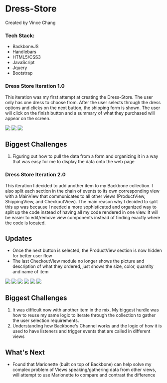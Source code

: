# Dress-Store

 Created by Vince Chang

 ### Tech Stack:
 - BackboneJS
 - Handlebars
 - HTML5/CSS3
 - JavaScript
 - Jquery
 - Bootstrap

### Dress Store Iteration 1.0
This iteration was my first attempt at creating the Dress-Store. The user only
has one dress to choose from. After the user selects through the dress options
and clicks on the next button, the shipping form is shown. The user will click
on the finish button and a summary of what they purchased will appear on the
screen.

![](https://github.com/vincehacks/Dress-Store/blob/master/screenshots/I1_P1.png)
![](https://github.com/vincehacks/Dress-Store/blob/master/screenshots/I1_P2.png)
![](https://github.com/vincehacks/Dress-Store/blob/master/screenshots/I1_P3.png)

## Biggest Challenges
1. Figuring out how to pull the data from a form and organizing it in a way that
was easy for me to display the data onto the web page

### Dress Store Iteration 2.0
This iteration I decided to add another item to my Backbone collection. I also
split each section in the chain of events to its own corresponding view with
a MainView that communicates to all other views (ProductView, ShippingView, and
CheckoutView). The main reason why I decided to split this up was because I
needed a more sophisticated and organized way to split up the code instead of
having all my code rendered in one view. It will be easier to edit/remove view
components instead of finding exactly where the code is located.

## Updates
- Once the next button is selected, the ProductView section is now hidden for
better user flow
- The last CheckoutView module no longer shows the picture and description of
what they ordered, just shows the size, color, quantity and name of item

![](https://github.com/vincehacks/Dress-Store/blob/master/screenshots/I2_P1.png)
![](https://github.com/vincehacks/Dress-Store/blob/master/screenshots/I2_P2.png)
![](https://github.com/vincehacks/Dress-Store/blob/master/screenshots/I2_P3.png)
![](https://github.com/vincehacks/Dress-Store/blob/master/screenshots/I2_P4.png)
![](https://github.com/vincehacks/Dress-Store/blob/master/screenshots/I2_P5.png)
![](https://github.com/vincehacks/Dress-Store/blob/master/screenshots/I2_P6.png)

## Biggest Challenges
1. It was difficult now with another item in the mix. My biggest hurdle was how
to reuse my same logic to iterate through the collection to gather the user
selection requirements.
2. Understanding how Backbone's Channel works and the logic of how it is used to
have listeners and trigger events that are called in different views

## What's Next
- Found that Marionette (built on top of Backbone) can help solve my complex
problem of Views speaking/gathering data from other views, will attempt to use
Marionette to compare and contrast the difference